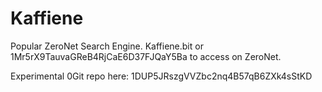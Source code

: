 # Kaffiene

Popular ZeroNet Search Engine. Kaffiene.bit or 1Mr5rX9TauvaGReB4RjCaE6D37FJQaY5Ba to access on ZeroNet.

Experimental 0Git repo here: 1DUP5JRszgVVZbc2nq4B57qB6ZXk4sStKD